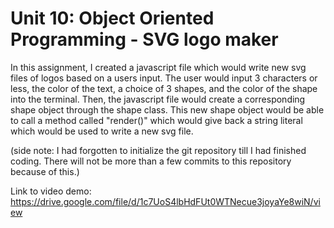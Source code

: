 # Unit 10: Object Oriented Programming - SVG logo maker

In this assignment, I created a javascript file which would write new svg files of logos based on a users input. The user would input 3 characters or less, the color of the text, a choice of 3 shapes, and the color of the shape into the terminal. Then, the javascript file would create a corresponding shape object through the shape class. This new shape object would be able to call a method called "render()" which would give back a string literal which would be used to write a new svg file.

(side note: I had forgotten to initialize the git repository till I had finished coding. There will not be more than a few commits to this repository because of this.)

Link to video demo: 
https://drive.google.com/file/d/1c7UoS4lbHdFUt0WTNecue3joyaYe8wiN/view 